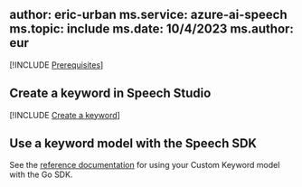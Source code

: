 author: eric-urban
ms.service: azure-ai-speech
ms.topic: include
ms.date: 10/4/2023
ms.author: eur
---

[!INCLUDE [Prerequisites](../../common/azure-prerequisites.md)]

## Create a keyword in Speech Studio

[!INCLUDE [Create a keyword](use-speech-studio.md)]

## Use a keyword model with the Speech SDK

See the [reference documentation](https://pkg.go.dev/github.com/Microsoft/cognitive-services-speech-sdk-go/speech#KeywordRecognitionModel) for using your Custom Keyword model with the Go SDK.
